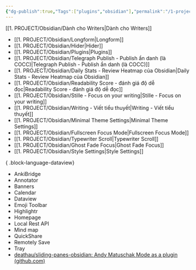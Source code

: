 ```yaml
---
{"dg-publish":true,"Tags":["plugins","obsidian"],"permalink":"/1-project/obsidian/plugins/","dgPassFrontmatter":true}
---
```



[[1. PROJECT/Obsidian/Dành cho Writers\|Dành cho Writers]]

- [[1. PROJECT/Obsidian/Longform\|Longform]]
- [[1. PROJECT/Obsidian/Hider\|Hider]]
- [[1. PROJECT/Obsidian/Plugins\|Plugins]]
- [[1. PROJECT/Obsidian/Telegraph Publish - Publish ẩn danh (là COCC)\|Telegraph Publish - Publish ẩn danh (là COCC)]]
- [[1. PROJECT/Obsidian/Daily Stats - Review Heatmap của Obsidian\|Daily Stats - Review Heatmap của Obsidian]]
- [[1. PROJECT/Obsidian/Readability Score - đánh giá độ dễ đọc\|Readability Score - đánh giá độ dễ đọc]]
- [[1. PROJECT/Obsidian/Stille - Focus on your writing\|Stille - Focus on your writing]]
- [[1. PROJECT/Obsidian/Writing - Viết tiểu thuyết\|Writing - Viết tiểu thuyết]]
- [[1. PROJECT/Obsidian/Minimal Theme Settings\|Minimal Theme Settings]]
- [[1. PROJECT/Obsidian/Fullscreen Focus Mode\|Fullscreen Focus Mode]]
- [[1. PROJECT/Obsidian/Typewriter Scroll\|Typewriter Scroll]]
- [[1. PROJECT/Obsidian/Ghost Fade Focus\|Ghost Fade Focus]]
- [[1. PROJECT/Obsidian/Style Settings\|Style Settings]]

{ .block-language-dataview}

- AnkiBridge
- Annotator
- Banners
- Calendar
- Dataview
- Emoji Toolbar
- Highlightr
- Homepage
- Local Rest API
- Mind map
- QuickShare
- Remotely Save
- Tray
- [deathau/sliding-panes-obsidian: Andy Matuschak Mode as a plugin (github.com)](https://github.com/deathau/sliding-panes-obsidian)

